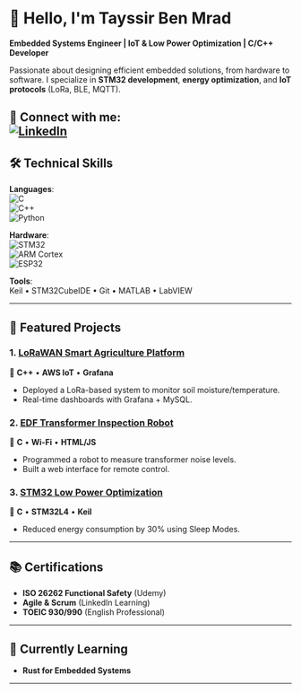 # 👋 Hello, I'm Tayssir Ben Mrad

**Embedded Systems Engineer | IoT & Low Power Optimization | C/C++ Developer**  

Passionate about designing efficient embedded solutions, from hardware to software. I specialize in **STM32 development**, **energy optimization**, and **IoT protocols** (LoRa, BLE, MQTT).  

🔗 **Connect with me**:  
[![LinkedIn](https://img.shields.io/badge/LinkedIn-Tayssir_Ben_Mrad-0077B5?style=flat&logo=linkedin)](https://www.linkedin.com/in/tayssirbenmrad/)  
---

## 🛠 Technical Skills  
**Languages**:  
![C](https://img.shields.io/badge/C-Expert-00599C?style=flat&logo=c)  
![C++](https://img.shields.io/badge/C++-Advanced-00599C?style=flat&logo=c%2B%2B)  
![Python](https://img.shields.io/badge/Python-Intermediate-3776AB?style=flat&logo=python)  

**Hardware**:  
![STM32](https://img.shields.io/badge/STM32-Expert-03234B?style=flat&logo=stmicroelectronics)  
![ARM Cortex](https://img.shields.io/badge/ARM_Cortex-Advanced-0091BD?style=flat&logo=arm)  
![ESP32](https://img.shields.io/badge/ESP32-Intermediate-E7352C?style=flat&logo=espressif)  

**Tools**:  
Keil • STM32CubeIDE • Git • MATLAB • LabVIEW  

---

## 🚀 Featured Projects  

### 1. [LoRaWAN Smart Agriculture Platform](https://github.com/TayssirMrad/LoRaWAN-Platform-for-Smart-Agriculture/)  
🌱 **C++** • **AWS IoT** • **Grafana**  
- Deployed a LoRa-based system to monitor soil moisture/temperature.  
- Real-time dashboards with Grafana + MySQL.  

### 2. [EDF Transformer Inspection Robot](https://github.com/TayssirMrad/edf-robot)  
🤖 **C** • **Wi-Fi** • **HTML/JS**  
- Programmed a robot to measure transformer noise levels.  
- Built a web interface for remote control.  

### 3. [STM32 Low Power Optimization](https://github.com/TayssirMrad/stm32-low-power)  
🔋 **C** • **STM32L4** • **Keil**  
- Reduced energy consumption by 30% using Sleep Modes.  

---

## 📚 Certifications  
- **ISO 26262 Functional Safety** (Udemy)  
- **Agile & Scrum** (LinkedIn Learning)  
- **TOEIC 930/990** (English Professional)  

---

## 🌱 Currently Learning  
- **Rust for Embedded Systems**  

---


